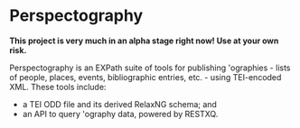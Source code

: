 # Perspectography

**This project is very much in an alpha stage right now! Use at your own risk.**

Perspectography is an EXPath suite of tools for publishing 'ographies - lists of people, places, events, bibliographic entries, etc. - using TEI-encoded XML. These tools include:

* a TEI ODD file and its derived RelaxNG schema; and
* an API to query 'ography data, powered by RESTXQ.

<!--
## Installation guide


## Configuring the suite


## API reference


## The Perspectography flavor of TEI-->

